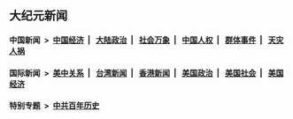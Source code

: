 ## 大纪元新闻

#### 中国新闻 &nbsp;>&nbsp; [中国经济](indexes/ncid283/README.md?10011645) &nbsp;| &nbsp; [大陆政治](indexes/ncid277/README.md?10011645) &nbsp;| &nbsp; [社会万象](indexes/ncid282/README.md?10011645) &nbsp;| &nbsp; [中国人权](indexes/ncid278/README.md?10011645) &nbsp;| &nbsp; [群体事件](indexes/ncid279/README.md?10011645) &nbsp;| &nbsp; [天灾人祸](indexes/ncid280/README.md?10011645)

#### 国际新闻 &nbsp;>&nbsp; [美中关系](indexes/nf1412576/README.md?10011645) &nbsp;| &nbsp; [台湾新闻](indexes/ncid1349361/README.md?10011645) &nbsp;| &nbsp; [香港新闻](indexes/ncid1349362/README.md?10011645) &nbsp;| &nbsp; [美国政治](indexes/ncid1078159/README.md?10011645) &nbsp;| &nbsp; [美国社会](indexes/ncid1078160/README.md?10011645) &nbsp;| &nbsp; [美国经济](indexes/ncid1078158/README.md?10011645)

#### 特别专题 &nbsp;>&nbsp; [中共百年历史](https://github.com/epoch-news/epoch-special/blob/master/README.md?10011645)  
